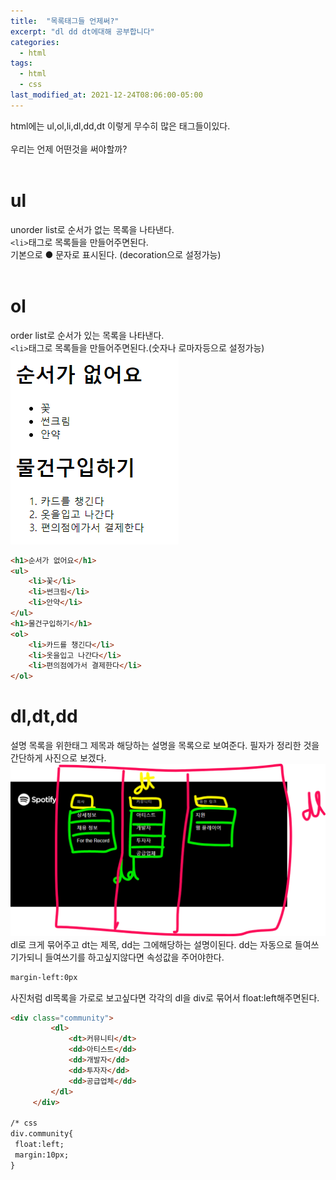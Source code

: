 ```yaml
---
title:  "목록태그들 언제써?"
excerpt: "dl dd dt에대해 공부합니다"
categories:
  - html
tags:
  - html
  - css
last_modified_at: 2021-12-24T08:06:00-05:00
---
```

html에는 ul,ol,li,dl,dd,dt 이렇게 무수히 많은 태그들이있다.
<br><br>
우리는 언제 어떤것을 써야할까?
<br><br>

# ul

unorder list로 순서가 없는 목록을 나타낸다.<br>
`<li>`태그로 목록들을 만들어주면된다.<br>
기본으로 ● 문자로 표시된다. (decoration으로 설정가능) 
<br><br>

# ol

order list로 순서가 있는 목록을 나타낸다.<br>
`<li>`태그로 목록들을 만들어주면된다.(숫자나 로마자등으로 설정가능)<br>
![not found](/images/ulol.png)

```html 
<h1>순서가 없어요</h1>
<ul>
    <li>꽃</li>
    <li>썬크림</li>
    <li>안약</li>
</ul>
<h1>물건구입하기</h1>
<ol>
    <li>카드를 챙긴다</li>
    <li>옷을입고 나간다</li>
    <li>편의점에가서 결제한다</li>
</ol>
```


# dl,dt,dd
설명 목록을 위한태그
제목과 해당하는 설명을 목록으로 보여준다.
필자가 정리한 것을 간단하게 사진으로 보겠다.
![not found](/images/dldtdd.png)
dl로 크게 묶어주고 dt는 제목, dd는 그에해당하는 설명이된다.
dd는 자동으로 들여쓰기가되니 들여쓰기를 하고싶지않다면 속성값을 주어야한다.
```html
margin-left:0px
``` 
사진처럼 dl목록을 가로로 보고싶다면 각각의 dl을 div로 묶어서 float:left해주면된다.
   ```html
   <div class="community">
            <dl>
                <dt>커뮤니티</dt>
                <dd>아티스트</dd>
                <dd>개발자</dd>
                <dd>투자자</dd>
                <dd>공급업체</dd>
            </dl>
        </div>

 /* css
div.community{
    float:left;
    margin:10px;
}
```